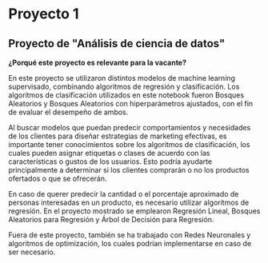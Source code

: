 # Proyecto 1
## Proyecto de "Análisis de ciencia de datos"

**¿Porqué este proyecto es relevante para la vacante?**

En este proyecto se utilizaron distintos modelos de machine learning supervisado, combinando algoritmos de regresión y clasificación. Los algoritmos de clasificación utilizados en este notebook fueron Bosques Aleatorios y Bosques Aleatorios con hiperparámetros ajustados, con el fin de evaluar el desempeño de ambos.

Al buscar modelos que puedan predecir comportamientos y necesidades de los clientes para diseñar estrategias de marketing efectivas, es importante tener conocimientos sobre los algoritmos de clasificación, los cuales pueden asignar etiquetas o clases de acuerdo con las características o gustos de los usuarios. Esto podría ayudarte principalmente a determinar si los clientes comprarán o no los productos ofertados o que se ofrecerán.

En caso de querer predecir la cantidad o el porcentaje aproximado de personas interesadas en un producto, es necesario utilizar algoritmos de regresión. En el proyecto mostrado se emplearon Regresión Lineal, Bosques Aleatorios para Regresión y Árbol de Decisión para Regresión.

Fuera de este proyecto, también se ha trabajado con Redes Neuronales y algoritmos de optimización, los cuales podrían implementarse en caso de ser necesario.

